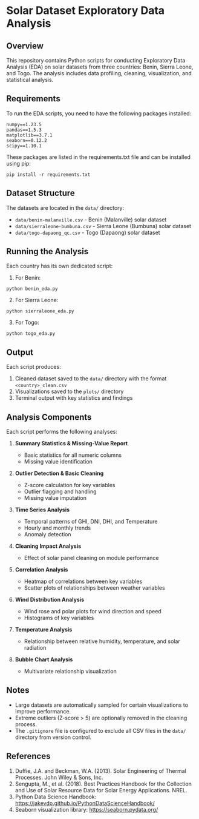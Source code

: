 # Solar Dataset Exploratory Data Analysis

## Overview

This repository contains Python scripts for conducting Exploratory Data Analysis (EDA) on solar datasets from three countries: Benin, Sierra Leone, and Togo. The analysis includes data profiling, cleaning, visualization, and statistical analysis.

## Requirements

To run the EDA scripts, you need to have the following packages installed:

```
numpy==1.23.5
pandas==1.5.3
matplotlib==3.7.1
seaborn==0.12.2
scipy==1.10.1
```

These packages are listed in the requirements.txt file and can be installed using pip:

```
pip install -r requirements.txt
```

## Dataset Structure

The datasets are located in the `data/` directory:

- `data/benin-malanville.csv` - Benin (Malanville) solar dataset
- `data/sierraleone-bumbuna.csv` - Sierra Leone (Bumbuna) solar dataset
- `data/togo-dapaong_qc.csv` - Togo (Dapaong) solar dataset

## Running the Analysis

Each country has its own dedicated script:

1. For Benin:

```
python benin_eda.py
```

2. For Sierra Leone:

```
python sierraleone_eda.py
```

3. For Togo:

```
python togo_eda.py
```

## Output

Each script produces:

1. Cleaned dataset saved to the `data/` directory with the format `<country>_clean.csv`
2. Visualizations saved to the `plots/` directory
3. Terminal output with key statistics and findings

## Analysis Components

Each script performs the following analyses:

1. **Summary Statistics & Missing-Value Report**

   - Basic statistics for all numeric columns
   - Missing value identification

2. **Outlier Detection & Basic Cleaning**

   - Z-score calculation for key variables
   - Outlier flagging and handling
   - Missing value imputation

3. **Time Series Analysis**

   - Temporal patterns of GHI, DNI, DHI, and Temperature
   - Hourly and monthly trends
   - Anomaly detection

4. **Cleaning Impact Analysis**

   - Effect of solar panel cleaning on module performance

5. **Correlation Analysis**

   - Heatmap of correlations between key variables
   - Scatter plots of relationships between weather variables

6. **Wind Distribution Analysis**

   - Wind rose and polar plots for wind direction and speed
   - Histograms of key variables

7. **Temperature Analysis**

   - Relationship between relative humidity, temperature, and solar radiation

8. **Bubble Chart Analysis**
   - Multivariate relationship visualization

## Notes

- Large datasets are automatically sampled for certain visualizations to improve performance.
- Extreme outliers (Z-score > 5) are optionally removed in the cleaning process.
- The `.gitignore` file is configured to exclude all CSV files in the `data/` directory from version control.

## References

1. Duffie, J.A. and Beckman, W.A. (2013). Solar Engineering of Thermal Processes. John Wiley & Sons, Inc.
2. Sengupta, M., et al. (2018). Best Practices Handbook for the Collection and Use of Solar Resource Data for Solar Energy Applications. NREL.
3. Python Data Science Handbook: https://jakevdp.github.io/PythonDataScienceHandbook/
4. Seaborn visualization library: https://seaborn.pydata.org/

